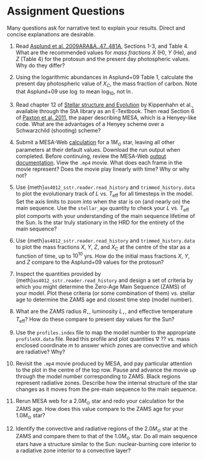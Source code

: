 # Assignment Questions

Many questions ask for narrative text to explain your results. Direct and concise explanations are desirable.

1. Read [Asplund et al. 2009ARA&A..47..481A](https://ui.adsabs.harvard.edu/abs/2009ARA%26A..47..481A/abstract), Sections 1-3, and Table 4. What are the recommended values for *mass fractions* $X$ (H), $Y$ (He), and $Z$ (Table 4) for the protosun and the present day photospheric values. Why do they differ? 

2. Using the logarithmic abundances in Asplund+09 Table 1, calculate the present day photospheric value of $X_C$, the mass fraction of carbon. Note that Asplund+09 use $\log$ to mean $\log_{10}$, not $\ln$. 

3. Read chapter 12 of [Stellar structure and Evolution](https://sta.rl.talis.com/link?url=https%3A%2F%2Fdoi-org.ezproxy.st-andrews.ac.uk%2F10.1007%2F978-3-642-30304-3&sig=fdcd1071b225a1cf90b44eda5279280c95987ab43c127ec62127524cf667c523) by Kippenhahn et al., available through the StA library as an E-Textbook. Then read Section 6 of [Paxton et al. 2011](https://ui.adsabs.harvard.edu/abs/2011ApJS..192....3P/abstract), the paper describing MESA, which is a Henyey-like code. What are the advantages of a Henyey scheme over a Schwarzchild (shooting) scheme? 

4. Submit a MESA-Web [calculation](http://user.astro.wisc.edu/~townsend/static.php?ref=mesa-web-submit) for a $1 M_\odot$ star, leaving all other parameters at their default values. Download the run output when completed. Before continuing, review the MESA-Web [output documentation](http://user.astro.wisc.edu/~townsend/static.php?ref=mesa-web-output). View the `.mp4` movie. What does each frame in the movie represent? Does the movie play linearly with time? Why or why not?

5. Use {meth}`as4012_sstr.reader.read_history` and `trimmed_history.data` to plot the evolutionary track of $L$ vs. $T_\mathrm{eff}$ for all timesteps in the model. Set the axis limits to zoom into when the star is on (and nearly on) the main sequence. Use the `stellar_age` quantity to check your $L$ vs. $T_\mathrm{eff}$ plot comports with your understanding of the main sequence lifetime of the Sun. Is the star truly stationary in the HRD for the entirety of the main sequence? 

6. Use {meth}`as4012_sstr.reader.read_history` and `trimmed_history.data` to plot the mass fractions $X$, $Y$, $Z$, and $X_\mathrm{C}$ at the centre of the star as a function of time, up to $10^{10}$ yrs. How do the initial mass fractions $X$, $Y$, and $Z$ compare to the Asplund+09 values for the protosun?
    
7.  Inspect the quantities provided by {meth}`as4012_sstr.reader.read_history` and design a set of criteria by which you might determine the Zero-Age Main Sequence (ZAMS) of your model. Plot these criteria (or some combination of them) vs. stellar age to determine the ZAMS age and closest time step (model number).

8. What are the ZAMS radius $R_\star$, luminosity $L_\star$, and effective temperature $T_\mathrm{eff}$? How do these compare to present day values for the Sun?

9. Use the `profiles.index` file to map the model number to the appropriate `profileXX.data` file. Read this profile and plot quantities $\nabla$ ?? vs. mass enclosed coordinate $m$ to answer which zones are convective and which are radiative? Why?

10. Revisit the `.mp4` movie produced by MESA, and pay particular attention to the plot in the centre of the top row. Pause and advance the movie up through the model number corresponding to ZAMS. Black regions represent radiative zones. Describe how the internal structure of the star changes as it moves from the pre-main sequence to the main sequence.

10. Rerun MESA web for a $2.0 M_\odot$ star and redo your calculation for the ZAMS age. How does this value compare to the ZAMS age for your $1.0 M_\odot$ star?

11. Identify the convective and radiative regions of the $2.0 M_\odot$ star at the ZAMS and compare them to that of the $1.0 M_\odot$ star. Do all main sequence stars have a structure similar to the Sun: nuclear-burning core interior to a radiative zone interior to a convective layer?